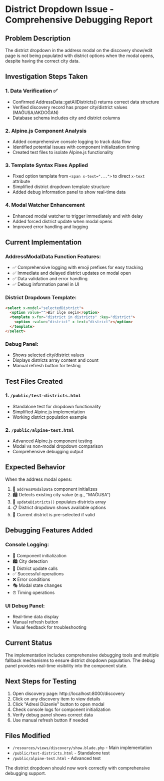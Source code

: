 # District Dropdown Issue - Comprehensive Debugging Report

## Problem Description

The district dropdown in the address modal on the discovery show/edit page is not being populated with district options when the modal opens, despite having the correct city data.

## Investigation Steps Taken

### 1. Data Verification ✅

- Confirmed AddressData::getAllDistricts() returns correct data structure
- Verified discovery record has proper city/district values (MAĞUSA/AKDOĞAN)
- Database schema includes city and district columns

### 2. Alpine.js Component Analysis

- Added comprehensive console logging to track data flow
- Identified potential issues with component initialization timing
- Created test files to isolate Alpine.js functionality

### 3. Template Syntax Fixes Applied

- Fixed option template from `<span x-text="...">` to direct `x-text` attribute
- Simplified district dropdown template structure
- Added debug information panel to show real-time data

### 4. Modal Watcher Enhancement

- Enhanced modal watcher to trigger immediately and with delay
- Added forced district update when modal opens
- Improved error handling and logging

## Current Implementation

### AddressModalData Function Features:

- ✅ Comprehensive logging with emoji prefixes for easy tracking
- ✅ Immediate and delayed district updates on modal open
- ✅ Data validation and error handling
- ✅ Debug information panel in UI

### District Dropdown Template:

```html
<select x-model="selectedDistrict">
  <option value="">Bir ilçe seçin</option>
  <template x-for="district in districts" :key="district">
    <option :value="district" x-text="district"></option>
  </template>
</select>
```

### Debug Panel:

- Shows selected city/district values
- Displays districts array content and count
- Manual refresh button for testing

## Test Files Created

### 1. `/public/test-districts.html`

- Standalone test for dropdown functionality
- Simplified Alpine.js implementation
- Working district population example

### 2. `/public/alpine-test.html`

- Advanced Alpine.js component testing
- Modal vs non-modal dropdown comparison
- Comprehensive debugging output

## Expected Behavior

When the address modal opens:

1. 🚀 `addressModalData` component initializes
2. 🏙️ Detects existing city value (e.g., "MAĞUSA")
3. 🔄 `updateDistricts()` populates districts array
4. 📋 District dropdown shows available options
5. 🎯 Current district is pre-selected if valid

## Debugging Features Added

### Console Logging:

- 🚀 Component initialization
- 🏙️ City detection
- 🔄 District update calls
- ✅ Successful operations
- ❌ Error conditions
- 🎭 Modal state changes
- ⏰ Timing operations

### UI Debug Panel:

- Real-time data display
- Manual refresh button
- Visual feedback for troubleshooting

## Current Status

The implementation includes comprehensive debugging tools and multiple fallback mechanisms to ensure district dropdown population. The debug panel provides real-time visibility into the component state.

## Next Steps for Testing

1. Open discovery page: http://localhost:8000/discovery
2. Click on any discovery item to view details
3. Click "Adresi Düzenle" button to open modal
4. Check console logs for component initialization
5. Verify debug panel shows correct data
6. Use manual refresh button if needed

## Files Modified

- `/resources/views/discovery/show.blade.php` - Main implementation
- `/public/test-districts.html` - Standalone test
- `/public/alpine-test.html` - Advanced test

The district dropdown should now work correctly with comprehensive debugging support.
